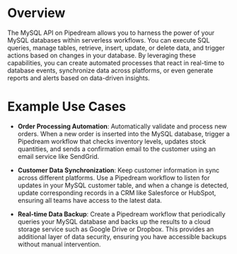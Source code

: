 # Overview

The MySQL API on Pipedream allows you to harness the power of your MySQL databases within serverless workflows. You can execute SQL queries, manage tables, retrieve, insert, update, or delete data, and trigger actions based on changes in your database. By leveraging these capabilities, you can create automated processes that react in real-time to database events, synchronize data across platforms, or even generate reports and alerts based on data-driven insights.

# Example Use Cases

- **Order Processing Automation**: Automatically validate and process new orders. When a new order is inserted into the MySQL database, trigger a Pipedream workflow that checks inventory levels, updates stock quantities, and sends a confirmation email to the customer using an email service like SendGrid.

- **Customer Data Synchronization**: Keep customer information in sync across different platforms. Use a Pipedream workflow to listen for updates in your MySQL customer table, and when a change is detected, update corresponding records in a CRM like Salesforce or HubSpot, ensuring all teams have access to the latest data.

- **Real-time Data Backup**: Create a Pipedream workflow that periodically queries your MySQL database and backs up the results to a cloud storage service such as Google Drive or Dropbox. This provides an additional layer of data security, ensuring you have accessible backups without manual intervention.
